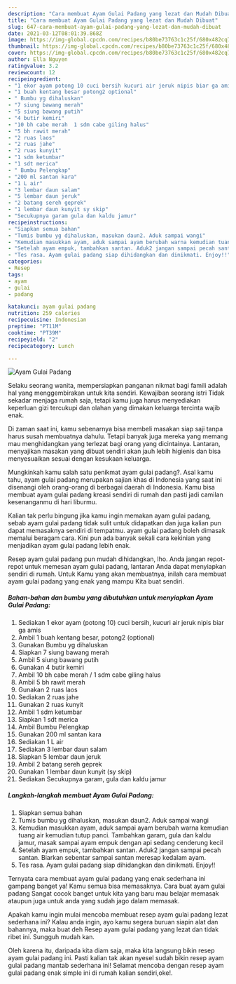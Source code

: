 ```yaml
---
description: "Cara membuat Ayam Gulai Padang yang lezat dan Mudah Dibuat"
title: "Cara membuat Ayam Gulai Padang yang lezat dan Mudah Dibuat"
slug: 647-cara-membuat-ayam-gulai-padang-yang-lezat-dan-mudah-dibuat
date: 2021-03-12T08:01:39.868Z
image: https://img-global.cpcdn.com/recipes/b80be73763c1c25f/680x482cq70/ayam-gulai-padang-foto-resep-utama.jpg
thumbnail: https://img-global.cpcdn.com/recipes/b80be73763c1c25f/680x482cq70/ayam-gulai-padang-foto-resep-utama.jpg
cover: https://img-global.cpcdn.com/recipes/b80be73763c1c25f/680x482cq70/ayam-gulai-padang-foto-resep-utama.jpg
author: Ella Nguyen
ratingvalue: 3.2
reviewcount: 12
recipeingredient:
- "1 ekor ayam potong 10 cuci bersih kucuri air jeruk nipis biar ga amis"
- "1 buah kentang besar potong2 optional"
- " Bumbu yg dihaluskan"
- "7 siung bawang merah"
- "5 siung bawang putih"
- "4 butir kemiri"
- "10 bh cabe merah  1 sdm cabe giling halus"
- "5 bh rawit merah"
- "2 ruas laos"
- "2 ruas jahe"
- "2 ruas kunyit"
- "1 sdm ketumbar"
- "1 sdt merica"
- " Bumbu Pelengkap"
- "200 ml santan kara"
- "1 L air"
- "3 lembar daun salam"
- "5 lembar daun jeruk"
- "2 batang sereh geprek"
- "1 lembar daun kunyit sy skip"
- "Secukupnya garam gula dan kaldu jamur"
recipeinstructions:
- "Siapkan semua bahan"
- "Tumis bumbu yg dihaluskan, masukan daun2. Aduk sampai wangi"
- "Kemudian masukkan ayam, aduk sampai ayam berubah warna kemudian tuang air kemudian tutup panci. Tambahkan garam, gula dan kaldu jamur, masak sampai ayam empuk dengan api sedang cenderung kecil"
- "Setelah ayam empuk, tambahkan santan. Aduk2 jangan sampai pecah santan. Biarkan sebentar sampai santan meresap kedalam ayam."
- "Tes rasa. Ayam gulai padang siap dihidangkan dan dinikmati. Enjoy!!"
categories:
- Resep
tags:
- ayam
- gulai
- padang

katakunci: ayam gulai padang 
nutrition: 259 calories
recipecuisine: Indonesian
preptime: "PT11M"
cooktime: "PT39M"
recipeyield: "2"
recipecategory: Lunch

---
```



![Ayam Gulai Padang](https://img-global.cpcdn.com/recipes/b80be73763c1c25f/680x482cq70/ayam-gulai-padang-foto-resep-utama.jpg)

Selaku seorang wanita, mempersiapkan panganan nikmat bagi famili adalah hal yang menggembirakan untuk kita sendiri. Kewajiban seorang istri Tidak sekadar menjaga rumah saja, tetapi kamu juga harus menyediakan keperluan gizi tercukupi dan olahan yang dimakan keluarga tercinta wajib enak.

Di zaman  saat ini, kamu sebenarnya bisa membeli masakan siap saji tanpa harus susah membuatnya dahulu. Tetapi banyak juga mereka yang memang mau menghidangkan yang terlezat bagi orang yang dicintainya. Lantaran, menyajikan masakan yang dibuat sendiri akan jauh lebih higienis dan bisa menyesuaikan sesuai dengan kesukaan keluarga. 



Mungkinkah kamu salah satu penikmat ayam gulai padang?. Asal kamu tahu, ayam gulai padang merupakan sajian khas di Indonesia yang saat ini disenangi oleh orang-orang di berbagai daerah di Indonesia. Kamu bisa membuat ayam gulai padang kreasi sendiri di rumah dan pasti jadi camilan kesenanganmu di hari liburmu.

Kalian tak perlu bingung jika kamu ingin memakan ayam gulai padang, sebab ayam gulai padang tidak sulit untuk didapatkan dan juga kalian pun dapat memasaknya sendiri di tempatmu. ayam gulai padang boleh dimasak memalui beragam cara. Kini pun ada banyak sekali cara kekinian yang menjadikan ayam gulai padang lebih enak.

Resep ayam gulai padang pun mudah dihidangkan, lho. Anda jangan repot-repot untuk memesan ayam gulai padang, lantaran Anda dapat menyiapkan sendiri di rumah. Untuk Kamu yang akan membuatnya, inilah cara membuat ayam gulai padang yang enak yang mampu Kita buat sendiri.

<!--inarticleads1-->

##### Bahan-bahan dan bumbu yang dibutuhkan untuk menyiapkan Ayam Gulai Padang:

1. Sediakan 1 ekor ayam (potong 10) cuci bersih, kucuri air jeruk nipis biar ga amis
1. Ambil 1 buah kentang besar, potong2 (optional)
1. Gunakan  Bumbu yg dihaluskan
1. Siapkan 7 siung bawang merah
1. Ambil 5 siung bawang putih
1. Gunakan 4 butir kemiri
1. Ambil 10 bh cabe merah / 1 sdm cabe giling halus
1. Ambil 5 bh rawit merah
1. Gunakan 2 ruas laos
1. Sediakan 2 ruas jahe
1. Gunakan 2 ruas kunyit
1. Ambil 1 sdm ketumbar
1. Siapkan 1 sdt merica
1. Ambil  Bumbu Pelengkap
1. Gunakan 200 ml santan kara
1. Sediakan 1 L air
1. Sediakan 3 lembar daun salam
1. Siapkan 5 lembar daun jeruk
1. Ambil 2 batang sereh geprek
1. Gunakan 1 lembar daun kunyit (sy skip)
1. Sediakan Secukupnya garam, gula dan kaldu jamur




<!--inarticleads2-->

##### Langkah-langkah membuat Ayam Gulai Padang:

1. Siapkan semua bahan
1. Tumis bumbu yg dihaluskan, masukan daun2. Aduk sampai wangi
1. Kemudian masukkan ayam, aduk sampai ayam berubah warna kemudian tuang air kemudian tutup panci. Tambahkan garam, gula dan kaldu jamur, masak sampai ayam empuk dengan api sedang cenderung kecil
1. Setelah ayam empuk, tambahkan santan. Aduk2 jangan sampai pecah santan. Biarkan sebentar sampai santan meresap kedalam ayam.
1. Tes rasa. Ayam gulai padang siap dihidangkan dan dinikmati. Enjoy!!




Ternyata cara membuat ayam gulai padang yang enak sederhana ini gampang banget ya! Kamu semua bisa memasaknya. Cara buat ayam gulai padang Sangat cocok banget untuk kita yang baru mau belajar memasak ataupun juga untuk anda yang sudah jago dalam memasak.

Apakah kamu ingin mulai mencoba membuat resep ayam gulai padang lezat sederhana ini? Kalau anda ingin, ayo kamu segera buruan siapin alat dan bahannya, maka buat deh Resep ayam gulai padang yang lezat dan tidak ribet ini. Sungguh mudah kan. 

Oleh karena itu, daripada kita diam saja, maka kita langsung bikin resep ayam gulai padang ini. Pasti kalian tak akan nyesel sudah bikin resep ayam gulai padang mantab sederhana ini! Selamat mencoba dengan resep ayam gulai padang enak simple ini di rumah kalian sendiri,oke!.

